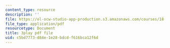 ```yaml
---
content_type: resource
description: ''
file: https://ol-ocw-studio-app-production.s3.amazonaws.com/courses/18-02sc-multivariable-calculus-fall-2010/c5bd7773d84e1e28bdcdf616bca12f6d_ocdM30Wm_8g.pdf
file_type: application/pdf
resourcetype: Document
title: 3play pdf file
uid: c5bd7773-d84e-1e28-bdcd-f616bca12f6d
---
```


